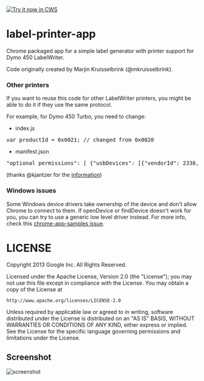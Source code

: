 <a target="_blank" href="https://chrome.google.com/webstore/detail/fgnncpfphbgfchijmoopegkdhihegfla">![Try it now in CWS](https://raw.github.com/GoogleChrome/chrome-extensions-samples/master/apps/tryitnowbutton.png "Click here to install this sample from the Chrome Web Store")</a>


label-printer-app
=================

Chrome packaged app for a simple label generator with printer support for Dymo 450 LabelWriter.

Code originally created by Marjin Kruisselbrink (@mkruisselbrink).

### Other printers

If you want to reuse this code for other LabelWriter printers, you might be able to do it if they use the same protocol.

For example, for Dymo 450 Turbo, you need to change:

- index.js
<pre>
var productId = 0x0021; // changed from 0x0020
</pre>

- manifest.json
<pre>
"optional_permissions": [ {"usbDevices": [{"vendorId": 2338, "productId": 33}]}] // changed from 32
</pre>

(thanks @kjantzer for the [information](https://github.com/GoogleChrome/chrome-app-samples/issues/126#issuecomment-29547981))

### Windows issues

Some Windows device drivers take ownership of the device and don't allow Chrome to connect to them. If openDevice or findDevice doesn't work for you, you can try to use a generic low level driver instead. 
For more info, check this [chrome-app-samples issue](https://github.com/GoogleChrome/chrome-app-samples/issues/203).

LICENSE
=======

Copyright 2013 Google Inc. All Rights Reserved.

Licensed under the Apache License, Version 2.0 (the "License");
you may not use this file except in compliance with the License.
You may obtain a copy of the License at

    http://www.apache.org/licenses/LICENSE-2.0

Unless required by applicable law or agreed to in writing, software
distributed under the License is distributed on an "AS IS" BASIS,
WITHOUT WARRANTIES OR CONDITIONS OF ANY KIND, either express or implied.
See the License for the specific language governing permissions and
limitations under the License.
     
## Screenshot
![screenshot](/apps/samples/usb-label-printer/assets/screenshot_1280_800.png)

